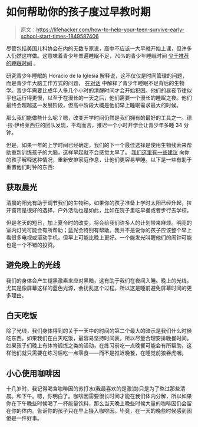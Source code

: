 # 如何帮助你的孩子度过早教时期

> 原文：<https://lifehacker.com/how-to-help-your-teen-survive-early-school-start-times-1849587406>

尽管包括美国儿科协会在内的无数专家说，高中不应该一大早就开始上课，但许多人仍然这样做。这意味着青少年普遍睡眠不足，70%的青少年睡眠时间 [少于推荐的睡眠时间](https://publications.aap.org/aapnews/news/13792) 。



研究青少年睡眠的 Horacio de la Iglesia 解释说，这不仅仅是时间管理的问题，而是青少年大脑工作方式的问题， [在对话](https://theconversation.com/school-start-times-and-screen-time-late-in-the-evening-exacerbate-sleep-deprivation-in-us-teenagers-179178) 中解释了青少年睡眠不足背后的生物学。青少年需要比成年人多几个小时的清醒时间才会开始犯困。他们的昼夜节律似乎也运行得更慢，以至于在漫长的一天之后，他们需要一个漫长的睡眠之夜。他们最终会超越这一发展阶段，但高中阶段大概是他们早上睡眠需求最大的时候。

那么我们能做些什么呢？嗯，改变开学时间仍然是我们拥有的最好的工具之一。德·拉·伊格莱西亚的团队发现，平均而言，推迟一个小时开学会让青少年多睡 34 分钟。

但是，如果一年的上学时间已经确定，我们的下一个最佳选择是使用生物线索来帮助重新训练孩子的大脑，这样早起就不会感觉太早了。 [我们这里有一些建议](https://lifehacker.com/how-to-help-your-teen-get-more-sleep-1825372338) 向你的孩子解释这种情况，重新安排家庭作息，让他们更容易早睡。以下是一些有助于重置他们时钟的东西:

## 获取晨光

清晨的阳光有助于调节我们的生物钟。如果你的孩子准备上学时太阳已经升起，拉开窗帘是很好的选择，户外活动也是如此，比如在院子里吃早餐或者步行去学校。

但是冬天的短日，加上夏令时的改变，将会给我们许多人的计划带来麻烦。明亮的室内灯光可能会有所帮助；蓝光会特别有帮助。我并不是说你的孩子应该整个早上看很多电视或滚动手机，但早上可能比晚上更好。一个能发光叫醒他们的闹钟可能也是一个不错的投资。

## 避免晚上的光线

我们的身体会产生褪黑激素来应对黑暗，这有助于我们在夜间入睡。晚上的光线，尤其是像屏幕这样的蓝色光源，会扰乱这个过程。所以这是睡前避免屏幕时间的更多理由。

## 白天吃饭

除了光线，我们身体得到的关于一天中的时间的第二个最大的暗示是我们什么时候吃东西。如果我们在白天吃饭，最容易坚持时间表，所以尽量合理安排晚餐时间。如果孩子们晚上有体育锻炼之类的活动，在练习前吃一点晚餐可能会有所帮助，这样他们就只需要在练习后吃一点零食——而不是推迟晚餐，在睡觉前狼吞虎咽。

## 小心使用咖啡因

十几岁时，我记得喝含咖啡因的苏打水(我最喜欢的是激浪)只是为了熬过那些清晨。和下午。嗯，你明白了。咖啡因需要很长时间才能在我们体内分解，所以如果你在下午晚些时候喝了一杯能量饮料，那么当天晚上晚些时候大量的咖啡因仍会留在你的体内。告诉你的孩子只在早上摄入咖啡因。毕竟，在一天的晚些时候感到困倦是一件好事。